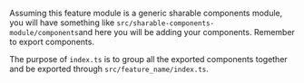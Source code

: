 Assuming this feature module is a generic sharable components module, you will have something like `src/sharable-components-module/components`and here you will be adding your components.
Remember to export components.

The purpose of `index.ts` is to group all the exported components together and be exported through `src/feature_name/index.ts`.
